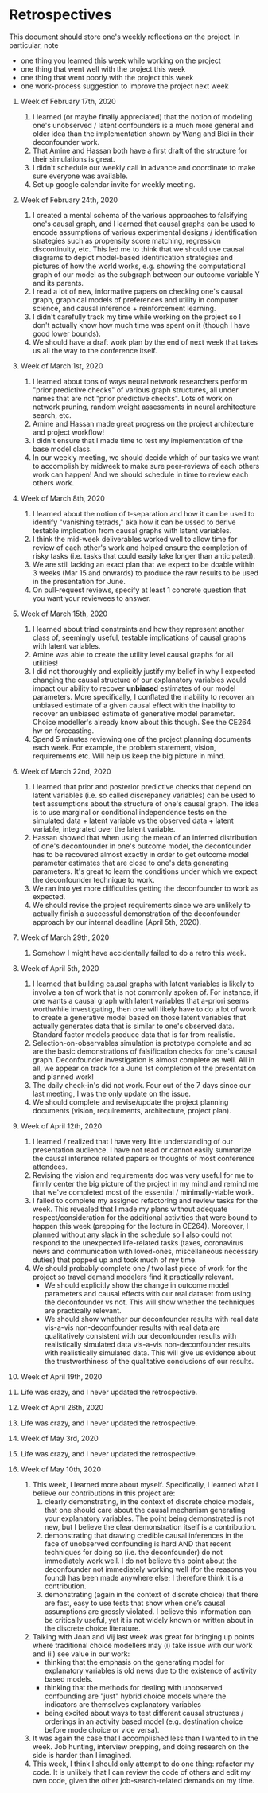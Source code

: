 Retrospectives
==============
This document should store one's weekly reflections on the project. In particular, note

- one thing you learned this week while working on the project
- one thing that went well with the project this week
- one thing that went poorly with the project this week
- one work-process suggestion to improve the project next week


1. Week of February 17th, 2020
   1. I learned (or maybe finally appreciated) that the notion of modeling one's unobserved /  latent confounders is a much more general and older idea than the implementation shown by Wang and Blei in their deconfounder work.
   2. That Amine and Hassan both have a first draft of the structure for their simulations is great.
   3. I didn't schedule our weekly call in advance and coordinate to make sure everyone was available.
   4. Set up google calendar invite for weekly meeting.

2. Week of February 24th, 2020
   1. I created a mental schema of the various approaches to falsifying one's causal graph, and I learned that causal graphs can be used to encode assumptions of various experimental designs / identification strategies such as propensity score matching, regression discontinuity, etc.
   This led me to think that we should use causal diagrams to depict model-based identification strategies and pictures of how the world works, e.g. showing the computational graph of our model as the subgraph between our outcome variable Y and its parents.
   2. I read a lot of new, informative papers on checking one's causal graph, graphical models of preferences and utility in computer science, and causal inference + reinforcement learning.
   3. I didn't carefully track my time while working on the project so I don't actually know how much time was spent on it (though I have good lower bounds).
   4. We should have a draft work plan by the end of next week that takes us all the way to the conference itself.

 3. Week of March 1st, 2020
    1. I learned about tons of ways neural network researchers perform "prior predictive checks" of various graph structures, all under names that are not "prior predictive checks". Lots of work on network pruning, random weight assessments in neural architecture search, etc.
    2. Amine and Hassan made great progress on the project architecture and project workflow!
    3. I didn't ensure that I made time to test my implementation of the base model class.
    4. In our weekly meeting, we should decide which of our tasks we want to accomplish by midweek to make sure peer-reviews of each others work can happen! And we should schedule in time to review each others work.

4. Week of March 8th, 2020
   1. I learned about the notion of t-separation and how it can be used to identify "vanishing tetrads," aka how it can be ussed to derive testable implication from causal graphs with latent variables.
   2. I think the mid-week deliverables worked well to allow time for review of each other's work and helped ensure the completion of risky tasks (i.e. tasks that could easily take longer than anticipated).
   3. We are still lacking an exact plan that we expect to be doable within 3 weeks (Mar 15 and onwards) to produce the raw results to be used in the presentation for June.
   4. On pull-request reviews, specify at least 1 concrete question that you want your reviewees to answer.

5. Week of March 15th, 2020
   1. I learned about triad constraints and how they represent another class of, seemingly useful, testable implications of causal graphs with latent variables.
   2. Amine was able to create the utility level causal graphs for all utilities!
   3. I did not thoroughly and explicitly justify my belief in why I expected changing the causal structure of our explanatory variables would impact our ability to recover **unbiased** estimates of our model parameters.
   More specifically, I conflated the inability to recover an unbiased estimate of a given causal effect with the inability to recover an unbiased estimate of generative model parameter.
   Choice modeller's already know about this though. See the CE264 hw on forecasting.
   4. Spend 5 minutes reviewing one of the project planning documents each week. For example, the problem statement, vision, requirements etc. Will help us keep the big picture in mind.

6. Week of March 22nd, 2020
   1. I learned that prior and posterior predictive checks that depend on latent variables (i.e. so called discrepancy variables) can be used to test assumptions about the structure of one's causal graph.
   The idea is to use marginal or conditional independence tests on the simulated data + latent variable vs the observed data + latent variable, integrated over the latent variable.
   2. Hassan showed that when using the mean of an inferred distribution of one's deconfounder in one's outcome model, the deconfounder has to be recovered almost exactly in order to get outcome model parameter estimates that are close to one's data generating parameters.
   It's great to learn the conditions under which we expect the deconfounder technique to work.
   3. We ran into yet more difficulties getting the deconfounder to work as expected.
   4. We should revise the project requirements since we are unlikely to actually finish a successful demonstration of the deconfounder approach by our internal deadline (April 5th, 2020).

7. Week of March 29th, 2020
   1. Somehow I might have accidentally failed to do a retro this week.

8. Week of April 5th, 2020
   1. I learned that building causal graphs with latent variables is likely to involve a ton of work that is not commonly spoken of.
   For instance, if one wants a causal graph with latent variables that a-priori seems worthwhile investigating, then one will likely have to do a lot of work to create a generative model based on those latent variables that actually generates data that is similar to one's observed data.
   Standard factor models produce data that is far from realistic.
   2. Selection-on-observables simulation is prototype complete and so are the basic demonstrations of falsification checks for one's causal graph.
   Deconfounder investigation is almost complete as well.
   All in all, we appear on track for a June 1st completion of the presentation and planned work!
   3. The daily check-in's did not work. Four out of the 7 days since our last meeting, I was the only update on the issue.
   4. We should complete and revise/update the project planning documents (vision, requirements, architecture, project plan).

9. Week of April 12th, 2020
   1. I learned / realized that I have very little understanding of our presentation audience. I have not read or cannot easily summarize the causal inference related papers or thoughts of most conference attendees.
   2. Revising the vision and requirements doc was very useful for me to firmly center the big picture of the project in my mind and remind me that we've completed most of the essential / minimally-viable work.
   3. I failed to complete my assigned refactoring and review tasks for the week. This revealed that I made my plans without adequate respect/consideration for the additional activities that were bound to happen this week (prepping for the lecture in CE264). Moreover, I planned without any slack in the schedule so I also could not respond to the unexpected life-related tasks (taxes, coronavirus news and communication with loved-ones, miscellaneous necessary duties) that popped up and took much of my time.
   4. We should probably complete one / two last piece of work for the project so travel demand modelers find it practically relevant.
      - We should explicitly show the change in outcome model parameters and causal effects with our real dataset from using the deconfounder vs not. This will show whether the techniques are practically relevant.
      - We should show whether our deconfounder results with real data vis-a-vis non-deconfounder results with real data are qualitatively consistent with our deconfounder results with realistically simulated data vis-a-vis non-deconfounder results with realistically simulated data. This will give us evidence about the trustworthiness of the qualitative conclusions of our results.

10. Week of April 19th, 2020
   1. Life was crazy, and I never updated the retrospective.

11. Week of April 26th, 2020
   1. Life was crazy, and I never updated the retrospective.

12. Week of May 3rd, 2020
   1. Life was crazy, and I never updated the retrospective.

13. Week of May 10th, 2020
    1. This week, I learned more about myself. Specifically, I learned what I believe our contributions in this project are:
       1. clearly demonstrating, in the context of discrete choice models, that one should care about the causal mechanism generating your explanatory variables.
       The point being demonstrated is not new, but I believe the clear demonstration itself is a contribution.
       2. demonstrating that drawing credible causal inferences in the face of unobserved confounding is hard AND that recent techniques for doing so (i.e. the deconfounder) do not immediately work well.
       I do not believe this point about the deconfounder not immediately working well (for the reasons you found) has been made anywhere else; I therefore think it is a contribution.
       3. demonstrating (again in the context of discrete choice) that there are fast, easy to use tests that show when one’s causal assumptions are grossly violated.
       I believe this information can be critically useful, yet it is not widely known or written about in the discrete choice literature.
    2. Talking with Joan and Vij last week was great for bringing up points where traditional choice modellers may (i) take issue with our work and (ii) see value in our work:
       - thinking that the emphasis on the generating model for explanatory variables is old news due to the existence of activity based models.
       - thinking that the methods for dealing with unobserved confounding are "just" hybrid choice models where the indicators are themselves explanatory variables
       - being excited about ways to test different causal structures / orderings in an activity based model (e.g. destination choice before mode choice or vice versa).
    3. It was again the case that I accomplished less than I wanted to in the week.
    Job hunting, interview prepping, and doing research on the side is harder than  I imagined.
    4. This week, I think I should only attempt to do one thing: refactor my code.
    It is unlikely that I can review the code of others and edit my own code, given the other job-search-related demands on my time.
